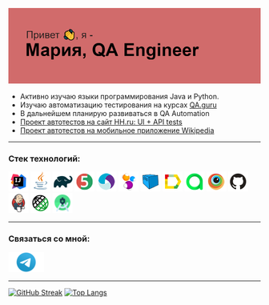 ![](header.png) 

- Активно изучаю языки программирования Java и Python.
- Изучаю автоматизацию тестирования на курсах [QA.guru](https://qa.guru/)
- В дальнейшем планирую развиваться в QA Automation
- [Проект автотестов на сайт HH.ru: UI + API tests](https://github.com/ioomoon/QA-guru-graduation.git)
- [Проект автотестов на мобильное приложение Wikipedia](https://github.com/ioomoon/QA-guru-homework-mobile.git) 


***
### Стек технологий:
![](img/Intelij_IDEA.png "IntelliJ IDEA")
![](img/Java.png "Java")
![](img/Gradle.png "Gradle")
![](img/JUnit5.png "JUnit5")
![](img/Appium.png "Appium")
![](img/Selenide.png "Selenide")
![](img/Selenoid.png "Selenoid")
![](img/Allure_Report.png "Allure")
![](img/allureTestOps.png "AllureTestOps")
![](img/Browserstack.png "Browserstack")
![](img/Github.png "GitHub")
![](img/Jenkins.png "Jenkins")
![](img/Rest-Assured.png "Rest-Assured")
![](img/AndroidStudio.png "Android Studio")
***
### Связаться со мной:

[![](img/Telegram.png "Telegram")](https://t.me/ioomoon)

***
[![GitHub Streak](http://github-readme-streak-stats.herokuapp.com?user=ioomoon&theme=graywhite&hide_border=true&date_format=j%20M%5B%20Y%5D)](https://git.io/streak-stats)
[![Top Langs](https://github-readme-stats.vercel.app/api/top-langs/?username=ioomoon)](https://github.com/anuraghazra/github-readme-stats)
